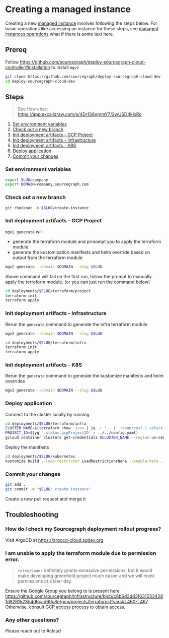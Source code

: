 # Creating a managed instance

Creating a new [managed instance](./index.md) involves following the steps below.
For basic operations like accessing an instance for these steps, see [managed instances operations](../operations.md) what if there is some text here.

## Prereq

Follow https://github.com/sourcegraph/deploy-sourcegraph-cloud-controller#installation to install `mgv2`

```sh
git clone https://github.com/sourcegraph/deploy-sourcegraph-cloud-dev
cd deploy-sourcegraph-cloud-dev
```

## Steps

> See flow chart https://app.excalidraw.com/s/4Dr1S6qmmY7/2wUSD4kIxRo

1. [Set environment variables](#Set-environment-variables)
1. [Check out a new branch](#Check-out-a-new-branch)
1. [Init deployment artifacts - GCP Project](#init-deployment-artifacts---gcp-project)
1. [Init deployment artifacts - Infrastructure](#init-deployment-artifacts---infrastructure)
1. [Init deployment artifacts - K8S](#init-deployment-artifacts---k8s)
1. [Deploy application](#deploy-application)
1. [Commit your changes](#Commit-your-changes)

### Set environment variables

```sh
export SLUG=company
export DOMAIN=company.sourcegraph.com
```

### Check out a new branch

```sh
git checkout -b $SLUG/create-instance
```

### Init deployment artifacts - GCP Project

`mgv2 generate` will

- generate the terraform module and prmompt you to apply the terraform module
- generate the kustomization manifests and helm override based on output from the terraform module

```sh
mgv2 generate --domain $DOMAIN --slug $SLUG
```

Above command will fail on the first run, follow the prompt to manually apply the terraform module. (or you can just run the command below)

```sh
cd deployments/$SLUG/terraform/project
terraform init
terraform apply
```

### Init deployment artifacts - Infrastructure

Rerun the `generate` command to generate the infra terraform module

```sh
mgv2 generate --domain $DOMAIN --slug $SLUG
```

```sh
cd deployments/$SLUG/terraform/infra
terraform init
terraform apply
```

### Init deployment artifacts - K8S

Rerun the `generate` command to generate the kustomize manifests and helm overrides

```sh
mgv2 generate --domain $DOMAIN --slug $SLUG
```

### Deploy application

Connect to the cluster locally by running

```sh
cd deployments/$SLUG/terraform/infra
CLUSTER_NAME=$(terraform show -json | jq -r '.. | .resources? | select(.!=null) | .[] | select((.type == "google_container_cluster") and (.mode == "managed")) | .values.name')
PROJECT_ID=$(yq '.status.gcpProjectID' < ../../config.yaml)
gcloud container clusters get-credentials $CLUSTER_NAME --region us-central1 --project $PROJECT_ID
```

Deploy the manifests

```sh
cd deployments/$SLUG/kubernetes
kustomize build --load-restrictor LoadRestrictionsNone --enable-helm . | kubectl apply -f -
```

### Commit your changes

```sh
git add .
git commit -m "$SLUG: create instance"
```

Create a new pull request and merge it

## Troubleshooting

### How do I check my Sourcegraph deployment rollout progress?

Visit ArgoCD at https://argocd-cloud.sgdev.org

### I am unable to apply the terraform module due to permission error.

> `roles/owner` definitely grants excessive permissions, but it would make developing greenfield project much easier and we will revist permissions at a later day.

Ensure the Google Group you belong to is present here https://github.com/sourcegraph/infrastructure/blob/c8b6d3dd3f6312334281d8261523b4d6cad60c8e/gcp/projects/terraform.tfvars#L460-L467. Otherwise, consult [GCP access process](../../../engineering/dev/process/gcp_access_process.md#standard-access-for-permanent-access-to-resources-projects-or-assets) to obtain access.

### Any other questions?

Please reach out to #cloud
